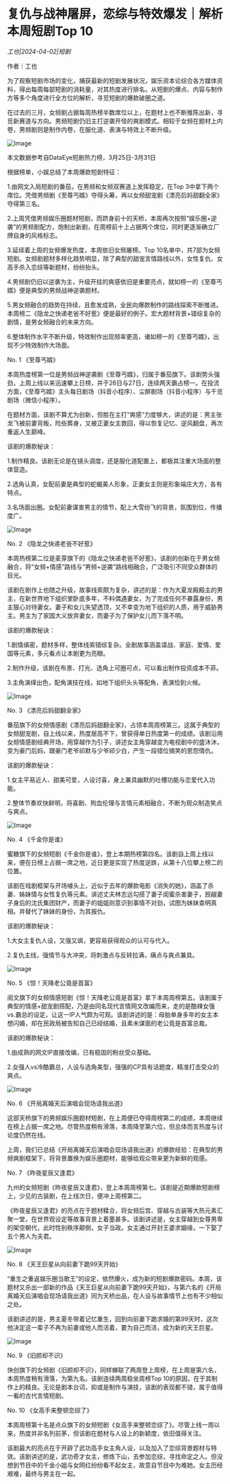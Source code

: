 # 复仇与战神屠屏，恋综与特效爆发｜解析本周短剧Top 10

*工也|2024-04-02|短剧*

作者｜工也

为了观察短剧市场的变化，捕获最新的短剧发展状况，娱乐资本论综合各方媒体资料，得出每周每部短剧的消耗量，对其热度进行排名。从短剧的爆点、内容与制作方等多个角度进行全方位的解析，寻觅短剧的爆款破圈之道。

在过去的三月，女频剧占据每周热榜半数席位以上，在题材上也不断推陈出新，寻觅新赛道与方向。男频短剧仍旧主打逆袭开怪的爽剧模式。相较于女频在题材上内卷，男频剧则是制作内卷，在服化道、表演与特效上不断升级。

![Image](http://static.ylzbl.com/uploads/ueditor/php/upload/image/20240402/1712071401309554.png)

本文数据参考自DataEye短剧热力榜，3月25日-3月31日

根据榜单，小娱总结了本周爆款短剧特征：

1.由网文入局短剧的番茄，在男频和女频双赛道上发挥稳定，在Top 3中拿下两个席位。凭借男频剧《至尊丐婿》夺得头筹，再以女频甜宠剧《漂亮后妈甜翻全家》夺得第三名。

2.上周凭借男频娱乐圈题材短剧，而跻身前十的天桥，本周再次按照“娱乐圈+逆袭”的男频剧配方，炮制出新剧，在周榜前十上占据两个席位，同时更逐渐确立厂牌自身的风格标志。

3.延续着上周的女频爆发热度，本周依旧女频屠榜。Top 10名单中，共7部为女频短剧。女频剧题材多样化趋势明显，除了典型的甜宠言情路线以外，女性复仇、女高手杀入恋综等新题材，纷纷抬头。

4.男频剧仍旧以逆袭为主，升级开挂的爽感依旧是重要亮点，就如榜一的《至尊丐婿》便是典型的男频战神逆袭题材。

5.男女频融合的趋势在持续，且愈发成熟，全民向爆款制作的路线探索不断推进。本周榜二《隐龙之快递老爸不好惹》便是最好的例子。宏大题材背景+错综复杂的剧情，是男女频融合的未来方向。

6.整体制作水平不断升级，特效制作出现频率更高，诸如榜一的《至尊丐婿》，出现不少特效制作大场面。

No. 1 《至尊丐婿》

本周热度榜第一位是男频战神逆袭剧《至尊丐婿》，归属于番茄旗下。该剧势头强劲，上周上线以来迅速攀上日榜，并于26日与27日，连续两天霸占榜一。在投流方面，《至尊丐婿》主头每日剧场（抖音小程序）、尘醉剧场（抖音小程序）与千览剧场（微信小程序）。

在题材方面，该剧不算尤为创新，但胜在主打“爽感”力度够大，讲述的是：男主张龙飞被前妻背叛，险些葬身，又被正妻女主救回，得以恢复记忆、逆风翻盘，再次重返人生巅峰。

该剧的爆款秘诀：

1.制作精良。该剧无论是在镜头调度，还是服化道配置上，都极其注重大场面的整体营造。

2.选角认真，女配前妻是典型的蛇蝎美人形象，正妻女主则是形象端庄大方，各有特点。

3.名场面出圈。女配前妻谋害男主的情节，配上大雪纷飞的背景，氛围到位，传播度广。

![Image](http://static.ylzbl.com/uploads/ueditor/php/upload/image/20240402/1712071401701325.png)

No. 2 《隐龙之快递老爸不好惹》

本周热榜第二位是麦芽旗下的《隐龙之快递老爸不好惹》，该剧的创新在于男女频融合，将“女频+情感”路线与“男频+逆袭”路线相融合，广泛吸引不同受众群体的目光。

该剧在剧作上也随之升级，故事线索颇为复杂，讲述的是：作为大夏龙殿殿主的男主，在新世界地下组织里卧底多年，不料偶遇妻女，为了完成任何不暴露身份，男主狠心对待妻女。妻子和女儿失望透顶，又不幸变为地下组织的人质，用于威胁男主。男主为了家国大义放弃妻女，而妻子为了保护女儿而下落不明。

该剧的爆款秘诀：

1.剧情缜密，题材多样，整体线索错综复杂。全剧故事涵盖谍战、家庭、爱情、爱国等元素，多元看点让本剧更为亮眼。

2.制作升级，该剧在布景、打光、选角上可圈可点，可以看出制作投资成本不菲。

3.主角演绎出色，配角演技在线，如地下组织头头等配角，表演恰到火候。

![Image](http://static.ylzbl.com/uploads/ueditor/php/upload/image/20240402/1712071402998641.png)

No. 3 《漂亮后妈甜翻全家》

番茄旗下的女频情感剧《漂亮后妈甜翻全家》，占领本周周榜第三。这属于典型的女频甜宠剧，自上线以来，热度居高不下，曾获得单日热度第一的成绩。该剧沿用女频情感剧经典开场，用穿越作为引子，讲述女主角穿越变为电视剧中的盛沐沐，变为豪门后妈，跟豪门老爷祁默与少爷祁少白，产生一段错位搞笑的恩怨情仇。

该剧的爆款秘诀：

1.女主平易近人、甜美可爱，人设讨喜，身上兼具幽默的吐槽功能与恋爱代入功能。

2.整体节奏欢快鲜明，将喜剧、狗血伦理与言情元素相融合，不断为观众制造笑点与爽点。

![Image](http://static.ylzbl.com/uploads/ueditor/php/upload/image/20240402/1712071402149263.png)

No. 4 《千金你是谁》

蜜糖旗下的女频短剧《千金你是谁》，登上本期热榜第四名。该剧自上周上线以来，便在日榜上占据一席之地，近日更是实现了热度逆跌，从第十八位攀上榜二的位置。

该剧在戏剧框架与开场噱头上，近似于去年的爆款电影《消失的她》，涵盖了杀妻、姊妹情与女性复仇等元素。讲述丈夫林志远勾搭了妻子闺蜜杀害妻子，觊觎妻子身后的沈氏集团财产，而妻子的姐姐则意识到事情不对劲，试图为妹妹查明真相。并替代了妹妹的身份，为其报仇。

该剧的爆款秘诀：

1.大女主复仇人设，又强又飒，更容易获得观众的认可与代入。

2.复仇主线，强情节与大冲突，将刺激点与反转拉满，痛点与爽点兼具。

![Image](http://static.ylzbl.com/uploads/ueditor/php/upload/image/20240402/1712071403400262.png)

No. 5 《惊！天降老公竟是首富》

阅文旗下的女频情感短剧《惊！天降老公竟是首富》拿下本周周榜第五。该剧属于典型的情感+甜宠剧搭配，乃是由同名现代言情网文改编而来，走的是酷辣女强vs.霸总的设定，让这一IP人气颇为可观。该剧讲述的是：母胎单身多年的女主本想闪婚，却在民政局被告知自己已经结婚，且素未谋面的老公竟是首富总裁。

该剧的爆款秘诀：

1.由成熟的网文IP直接改编，已有稳固的粉丝受众基础。

2.女强人vs冷酷霸总，人设与选角美型，强强的CP具有话题度，精准打击受众的爽点。

![Image](http://static.ylzbl.com/uploads/ueditor/php/upload/image/20240402/1712071404905203.png)

No. 6 《开局离婚天后演唱会现场请我出道》

这部天桥旗下的男频娱乐圈题材短剧，在上周便已夺得周榜第二的成绩，本周继续在榜上占据一席之地。尽管热度稍有滑落，本周降至第六位，但总体而言热度与讨论度仍然在线。

上周，我们已总结《开局离婚天后演唱会现场请我出道》的爆款经验：在典型的男频爽剧框架下，将背景置换为娱乐圈题材，能够给观众带来更为新鲜的观感。

No. 7 《昨夜星辰又逢君》

九州的女频短剧《昨夜星辰又逢君》，登上本周周榜第七。该剧是近期爆款短剧榜上，少见的古装剧，在上线次日，便冲上周榜第二。

《昨夜星辰又逢君》的亮点在于题材糅合，将女频后宫、穿越与古装等大热元素汇聚一堂，在世界观设定等故事背景上着墨甚多。该剧讲述是，女主穿越到女尊男卑的架空朝代，此时性别秩序颠倒，女子当政。女主通过开封王婆求姻缘，一下娶了五个男人为夫君。

![Image](http://static.ylzbl.com/uploads/ueditor/php/upload/image/20240402/1712071405296415.png)

No. 8 《天王巨星从向前妻下跪99天开始》

“重生之重返娱乐圈当歌王”的设定，依然爆火，成为新的短剧爆款密码。本周，该题材又杀出一部新的作品《天王巨星从向前妻下跪99天开始》，与第六名的《开局离婚天后演唱会现场请我出道》同为天桥出品，在人设与故事情节上也有不少相似之处。

该剧讲述的是，男主夏冬带着记忆重生，回到向前妻下跪求婚的第99天时，这次他决定这一辈子不再为前妻或他人而活着，要为自己而活，成为新的天王巨星。

![Image](http://static.ylzbl.com/uploads/ueditor/php/upload/image/20240402/1712071401210052.png)

No. 9 《旧颜却不识》

快创旗下的女频剧《旧颜却不识》，同样蝉联了两周登上周榜，在上周是第六名，本周热度稍有滑落，为第九名。该剧连续两周稳坐周榜Top 10的原因，在于其制作上的精良。无论是剧本台词，抑或是制作与演技，该剧的表现都不错，属于值得一看的古代言情短剧。

No. 10 《女高手来整顿恋综了》

本周周榜第十名是点众旗下的女频短剧《女高手来整顿恋综了》。尽管上线一周以来，热度并非名列前茅，但该剧在题材与人设上的新颖度，依旧值得关注。

该剧最大的亮点在于开辟了武功高手女主角人设，以及加入了恋综背景题材与特效。该剧讲述的是，武功奇才女主，修炼下山，去参加恋综，寻找命定之人。但没想到节目中的千金小姐与女网红纷纷看不起女主，故意自节目中为难她。女主历经艰难，最终与男主在一起。

